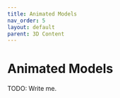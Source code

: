 ```yaml
---
title: Animated Models
nav_order: 5
layout: default
parent: 3D Content
---
```


# Animated Models

TODO: Write me.
